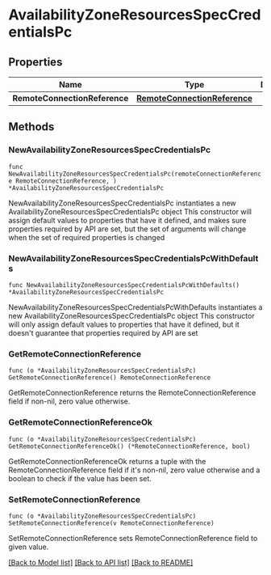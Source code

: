 # AvailabilityZoneResourcesSpecCredentialsPc

## Properties

Name | Type | Description | Notes
------------ | ------------- | ------------- | -------------
**RemoteConnectionReference** | [**RemoteConnectionReference**](RemoteConnectionReference.md) |  | 

## Methods

### NewAvailabilityZoneResourcesSpecCredentialsPc

`func NewAvailabilityZoneResourcesSpecCredentialsPc(remoteConnectionReference RemoteConnectionReference, ) *AvailabilityZoneResourcesSpecCredentialsPc`

NewAvailabilityZoneResourcesSpecCredentialsPc instantiates a new AvailabilityZoneResourcesSpecCredentialsPc object
This constructor will assign default values to properties that have it defined,
and makes sure properties required by API are set, but the set of arguments
will change when the set of required properties is changed

### NewAvailabilityZoneResourcesSpecCredentialsPcWithDefaults

`func NewAvailabilityZoneResourcesSpecCredentialsPcWithDefaults() *AvailabilityZoneResourcesSpecCredentialsPc`

NewAvailabilityZoneResourcesSpecCredentialsPcWithDefaults instantiates a new AvailabilityZoneResourcesSpecCredentialsPc object
This constructor will only assign default values to properties that have it defined,
but it doesn't guarantee that properties required by API are set

### GetRemoteConnectionReference

`func (o *AvailabilityZoneResourcesSpecCredentialsPc) GetRemoteConnectionReference() RemoteConnectionReference`

GetRemoteConnectionReference returns the RemoteConnectionReference field if non-nil, zero value otherwise.

### GetRemoteConnectionReferenceOk

`func (o *AvailabilityZoneResourcesSpecCredentialsPc) GetRemoteConnectionReferenceOk() (*RemoteConnectionReference, bool)`

GetRemoteConnectionReferenceOk returns a tuple with the RemoteConnectionReference field if it's non-nil, zero value otherwise
and a boolean to check if the value has been set.

### SetRemoteConnectionReference

`func (o *AvailabilityZoneResourcesSpecCredentialsPc) SetRemoteConnectionReference(v RemoteConnectionReference)`

SetRemoteConnectionReference sets RemoteConnectionReference field to given value.



[[Back to Model list]](../README.md#documentation-for-models) [[Back to API list]](../README.md#documentation-for-api-endpoints) [[Back to README]](../README.md)


